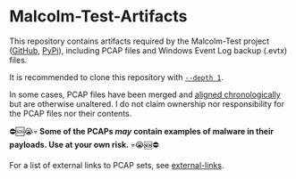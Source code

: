 # Malcolm-Test-Artifacts

This repository contains artifacts required by the Malcolm-Test project ([GitHub](https://github.com/idaholab/Malcolm-Test), [PyPi](https://pypi.org/project/malcolm-test/)), including PCAP files and Windows Event Log backup (.evtx) files.

It is recommended to clone this repository with [`--depth 1`](https://git-scm.com/docs/git-clone#Documentation/git-clone.txt-code--depthcodeemltdepthgtem).

In some cases, PCAP files have been merged and [aligned chronologically](./tools/pcap_time_shift.py) but are otherwise unaltered. I do not claim ownership nor responsibility for the PCAP files nor their contents.

⛔🆘😭💀 **Some of the PCAPs *may* contain examples of malware in their payloads. Use at your own risk.** 💀😭🆘⛔

For a list of external links to PCAP sets, see [external-links](./external-links/README.md).
